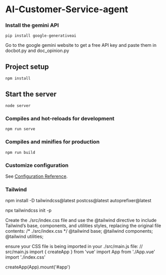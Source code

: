 # AI-Customer-Service-agent

### Install the gemini API
```
pip install google-generativeai
```

Go to the google gemini website to get a free API key and paste them in docbot.py and doc_opinion.py

## Project setup
```
npm install
```

## Start the server
```
node server
```

### Compiles and hot-reloads for development
```
npm run serve
```

### Compiles and minifies for production
```
npm run build
```

### Customize configuration
See [Configuration Reference](https://cli.vuejs.org/config/).

### Tailwind
npm install -D tailwindcss@latest postcss@latest autoprefixer@latest

npx tailwindcss init -p

Create the ./src/index.css file and use the @tailwind directive to include Tailwind’s base, components, and utilities styles, replacing the original file contents:
/* ./src/index.css */
@tailwind base;
@tailwind components;
@tailwind utilities;

ensure your CSS file is being imported in your ./src/main.js file:
// src/main.js
import { createApp } from 'vue'
import App from './App.vue'
import './index.css'

createApp(App).mount('#app')



